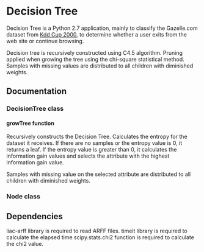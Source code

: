 # Decision Tree

Decision Tree is a Python 2.7 application, mainly to classify the Gazelle.com dataset from [Kdd Cup 2000](http://www.kdd.org/kdd-cup/view/kdd-cup-2000), to determine whether a user exits from the web site or continue browsing.

Decision tree is recursively constructed using C4.5 algorithm. Pruning applied when growing the tree using the chi-square statistical method. Samples with missing values are distributed to all children with diminished weights.

## Documentation

### DecisionTree class

#### growTree function

Recursively constructs the Decision Tree. Calculates the entropy for the dataset it receives. If there are no samples or the entropy value is 0, it returns a leaf. If the entropy value is greater than 0, it calculates the information gain values and selects the attribute with the highest information gain value.

Samples with missing value on the selected attribute are distributed to all children with diminished weights.

### Node class

## Dependencies
liac-arff library is required to read ARFF files.
timeit library is required to calculate the elapsed time
scipy.stats.chi2 function is required to calculate the chi2 value.
